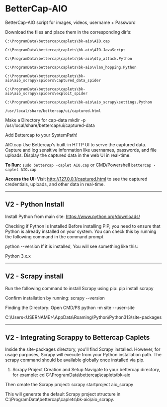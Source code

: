# BetterCap-AIO
BetterCap-AIO script for images, videos, username + Password

Download the files and place them in the corresponding dir's:
````
C:\ProgramData\bettercap\caplets\bk-aio\AIO.cap

C:\ProgramData\bettercap\caplets\bk-aio\AIO.JavaScript

C:\ProgramData\bettercap\caplets\bk-aio\dtp_attack.Python

C:\ProgramData\bettercap\caplets\bk-aio\vlan_hopping.Python

C:\ProgramData\bettercap\caplets\bk-aio\aio_scrapy\spiders\captured_data_spider

C:\ProgramData\bettercap\caplets\bk-aio\aio_scrapy\spiders\exploit_spider

C:\ProgramData\bettercap\caplets\bk-aio\aio_scrapy\settings.Python

/usr/local/share/bettercap/ui/captured.html
````

Make a Directory for cap-data
mkdir -p /usr/local/share/bettercap/ui/captured-data

Add Bettercap to your SystemPath!

AIO.cap
Use Bettercap's built-in HTTP UI to serve the captured data.
Capture and log sensitive information like usernames, passwords, and file uploads.
Display the captured data in the web UI in real-time.


**To Run:**
```` sudo bettercap -caplet AIO.cap ````
or
CMD/Powershell
```` bettercap -caplet AIO.cap ````

**Access the UI:**
Visit http://127.0.0.1/captured.html to see the captured credentials, uploads, and other data in real-time.


---
V2 - Python Install
---
Install Python from main site:
https://www.python.org/downloads/

Checking if Python is Installed
Before installing PIP, you need to ensure that Python is already installed on your system. You can check this by running the following command in the command prompt

python --version
If it is installed, You will see something like this:

Python 3.x.x

---
V2 - Scrapy install
---
Run the following command to install Scrapy using pip:
pip install scrapy

Confirm installation by running:
scrapy --version

Finding the Directory:
Open CMD/PS
python -m site --user-site

C:\Users\<USERNAME>\AppData\Roaming\Python\Python313\site-packages

---
V2 - Integrating Scrappy to Bettercap Caplets
---

Inside the site-packages directory, you'll find Scrapy installed. However, for usage purposes, Scrapy will execute from your Python installation path. The scrapy command should be available globally once installed via pip.

1. Scrapy Project Creation and Setup
Navigate to your bettercap directory, for example:
cd C:\ProgramData\bettercap\caplets\bk-aio

Then create the Scrapy project:
scrapy startproject aio_scrapy

This will generate the default Scrapy project structure in C:\ProgramData\bettercap\caplets\bk-aio\aio_scrapy.



